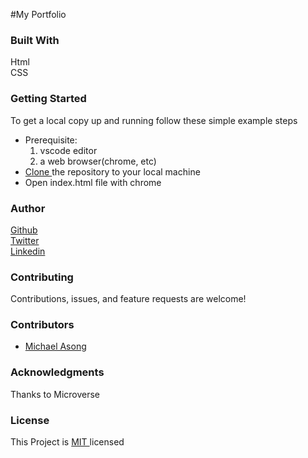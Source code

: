 #My Portfolio

### Built With
Html<br />
CSS

### Getting Started 
To get a local copy up and running follow these simple example steps
<ul>
   <li> Prerequisite:  
        <ol>
            <li>vscode editor</li> 
            <li>a web browser(chrome, etc) </li>
        </ol>
   </li>
   <li> <a href = "https://docs.github.com/en/desktop/contributing-and-collaborating-using-github-desktop/adding-and-cloning-repositories/cloning-and-forking-repositories-from-github-desktop">Clone </a> the repository to your local machine </>
   <li>Open index.html file with chrome</li>

</ul>

### Author
<a href="https://github.com/kusiLaw">Github</a> \
<a href="https://twitter.com/kusilaw">Twitter</a> \
<a href="https://www.linkedin.com/in/lawrence-kusi-55a662104">Linkedin</a>


### Contributing
Contributions, issues, and feature requests are welcome!

### Contributors
 - [Michael Asong]("https://github.com/michaelasong")

### Acknowledgments
Thanks to Microverse

### License
This Project is <a href ="https://opensource.org/licenses/MIT">MIT </a> licensed